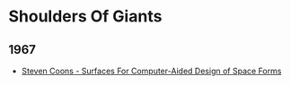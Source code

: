 
Shoulders Of Giants
======
## 1967
* [Steven Coons - Surfaces For Computer-Aided Design of Space Forms](http://publications.csail.mit.edu/lcs/pubs/pdf/MIT-LCS-TR-041.pdf)
